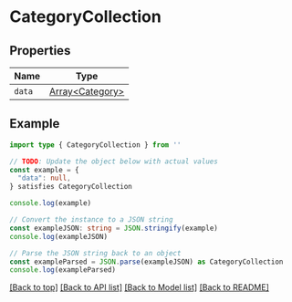 
# CategoryCollection


## Properties

Name | Type
------------ | -------------
`data` | [Array&lt;Category&gt;](Category.md)

## Example

```typescript
import type { CategoryCollection } from ''

// TODO: Update the object below with actual values
const example = {
  "data": null,
} satisfies CategoryCollection

console.log(example)

// Convert the instance to a JSON string
const exampleJSON: string = JSON.stringify(example)
console.log(exampleJSON)

// Parse the JSON string back to an object
const exampleParsed = JSON.parse(exampleJSON) as CategoryCollection
console.log(exampleParsed)
```

[[Back to top]](#) [[Back to API list]](../README.md#api-endpoints) [[Back to Model list]](../README.md#models) [[Back to README]](../README.md)



